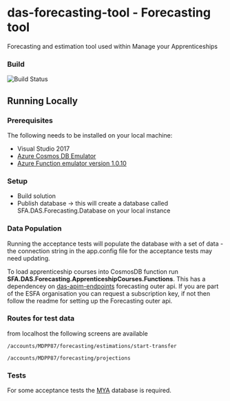 # das-forecasting-tool - Forecasting tool
Forecasting and estimation tool used within Manage your Apprenticeships

### Build
![Build Status](https://sfa-gov-uk.visualstudio.com/_apis/public/build/definitions/c39e0c0b-7aff-4606-b160-3566f3bbce23/795/badge)

## Running Locally

### Prerequisites

The following needs to be installed on your local machine:

* Visual Studio 2017
* [Azure Cosmos DB Emulator](https://cosmosdbportalstorage.blob.core.windows.net/emulator/2018.04.20-1.22.0/Azure%20Cosmos%20DB.Emulator.msi)
* [Azure Function emulator version 1.0.10](https://github.com/Azure/azure-functions-core-tools/releases/tag/1.0.10)

### Setup

* Build solution
* Publish database -> this will create a database called SFA.DAS.Forecasting.Database on your local instance

### Data Population

Running the acceptance tests will populate the database with a set of data - the connection string in the app.config file for the acceptance tests may need updating.

To load apprenticeship courses into CosmosDB function run **SFA.DAS.Forecasting.ApprenticeshipCourses.Functions**. This has a dependencey on [das-apim-endpoints](https://github.com/SkillsFundingAgency/das-apim-endpoints) forecasting outer api. If you are part of the ESFA organisation you can request a subscription key, if not then follow the readme for setting up the Forecasting outer api.

### Routes for test data

from localhost the following screens are available

```
/accounts/MDPP87/forecasting/estimations/start-transfer
```

```
/accounts/MDPP87/forecasting/projections
```

### Tests

For some acceptance tests the [MYA](https://github.com/SkillsFundingAgency/das-employerapprenticeshipsservice) database is required. 
